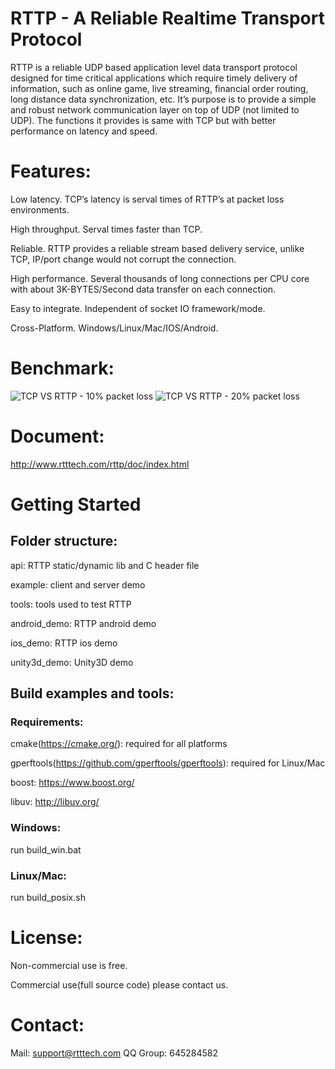 RTTP - A Reliable Realtime Transport Protocol
==================================================

RTTP is a reliable UDP based application level data transport protocol designed for time critical applications which require timely delivery of information, such as  online game, live streaming, financial order routing, long distance data synchronization, etc.   It’s purpose is to provide a simple and robust network communication layer on top of  UDP (not limited to UDP). The functions it provides is same with TCP but with better performance on latency and speed.

# Features:

Low latency. TCP’s latency is serval times of RTTP’s at packet loss environments.

High throughput. Serval times faster than TCP.

Reliable. RTTP provides a reliable stream based delivery service, unlike TCP, IP/port change would not corrupt the connection.

High performance. Several thousands of long connections per CPU core with about 3K-BYTES/Second data transfer on each connection. 

Easy to integrate. Independent of socket IO framework/mode.

Cross-Platform. Windows/Linux/Mac/IOS/Android.

# Benchmark:
![TCP VS RTTP - 10% packet loss](http://www.rtttech.com/img/10lost.png)
![TCP VS RTTP - 20% packet loss](http://www.rtttech.com/img/20lost.png)

# Document:

http://www.rtttech.com/rttp/doc/index.html

# Getting Started

## Folder structure:
api: RTTP static/dynamic lib and C header file

example: client and server demo

tools: tools used to test RTTP

android_demo: RTTP android demo 

ios_demo: RTTP ios demo

unity3d_demo: Unity3D demo

## Build examples and tools:
### Requirements: 
cmake(https://cmake.org/): required for all platforms

gperftools(https://github.com/gperftools/gperftools): required for Linux/Mac

boost: https://www.boost.org/

libuv: http://libuv.org/

### Windows:
run build_win.bat

### Linux/Mac:
run build_posix.sh

# License:
Non-commercial use is free. 

Commercial use(full source code) please contact us. 

# Contact:
Mail: support@rtttech.com
QQ Group: 645284582
